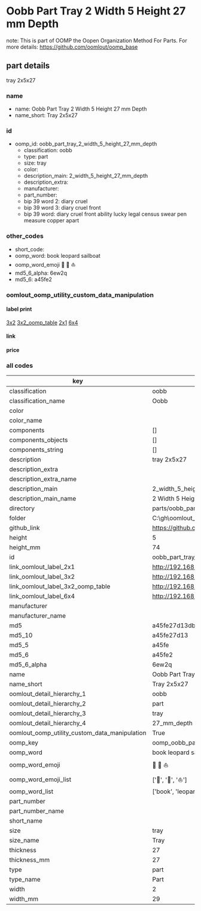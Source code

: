 # Oobb Part Tray 2 Width 5 Height 27 mm Depth  

note: This is part of OOMP the Oopen Organization Method For Parts. For more details: https://github.com/oomlout/oomp_base

##  part details
  



tray 2x5x27



### name
* name: Oobb Part Tray 2 Width 5 Height 27 mm Depth
* name_short: Tray 2x5x27 
### id
* oomp_id: oobb_part_tray_2_width_5_height_27_mm_depth
  * classification: oobb
  * type: part
  * size: tray
  * color: 
  * description_main: 2_width_5_height_27_mm_depth
  * description_extra: 
  * manufacturer: 
  * part_number: 
  * bip 39 word 2: diary cruel
  * bip 39 word 3: diary cruel front
  * bip 39 word: diary cruel front ability lucky legal census swear pen measure copper apart

### other_codes
* short_code: 
* oomp_word: book leopard sailboat
* oomp_word_emoji :book: :leopard: :sailboat:
* md5_6_alpha: 6ew2q
* md5_6: a45fe2






### oomlout_oomp_utility_custom_data_manipulation
#### label print
[3x2](http://192.168.1.245:1112/?label=oomp%206ew2q)
[3x2_oomp_table](http://192.168.1.108:1112/?label=oomp%206ew2q)
[2x1](http://192.168.1.242:1112/?label=oomp%206ew2q)
[6x4](http://192.168.1.55:1112/?label=oomp%206ew2q)    

#### link

                              

#### price







### all codes 
| key | value |  
| --- | --- |  
| classification | oobb |  
| classification_name | Oobb |  
| color |  |  
| color_name |  |  
| components | [] |  
| components_objects | [] |  
| components_string | [] |  
| description | tray 2x5x27 |  
| description_extra |  |  
| description_extra_name |  |  
| description_main | 2_width_5_height_27_mm_depth |  
| description_main_name | 2 Width 5 Height 27 mm Depth |  
| directory | parts/oobb_part_tray_2_width_5_height_27_mm_depth |  
| folder | C:\gh\oomlout_oobb_version_4_generated_parts\things\oobb_part_tray_2_width_5_height_27_mm_depth |  
| github_link | https://github.com/oomlout/oomlout_oomp_part_src/tree/main/parts/oobb_part_tray_2_width_5_height_27_mm_depth |  
| height | 5 |  
| height_mm | 74 |  
| id | oobb_part_tray_2_width_5_height_27_mm_depth |  
| link_oomlout_label_2x1 | http://192.168.1.242:1112/?label=oomp%206ew2q |  
| link_oomlout_label_3x2 | http://192.168.1.245:1112/?label=oomp%206ew2q |  
| link_oomlout_label_3x2_oomp_table | http://192.168.1.108:1112/?label=oomp%206ew2q |  
| link_oomlout_label_6x4 | http://192.168.1.55:1112/?label=oomp%206ew2q |  
| manufacturer |  |  
| manufacturer_name |  |  
| md5 | a45fe27d13db84a9fdc25002ba8d21ea |  
| md5_10 | a45fe27d13 |  
| md5_5 | a45fe |  
| md5_6 | a45fe2 |  
| md5_6_alpha | 6ew2q |  
| name | Oobb Part Tray 2 Width 5 Height 27 mm Depth |  
| name_short | Tray 2x5x27  |  
| oomlout_detail_hierarchy_1 | oobb |  
| oomlout_detail_hierarchy_2 | part |  
| oomlout_detail_hierarchy_3 | tray |  
| oomlout_detail_hierarchy_4 | 27_mm_depth |  
| oomlout_oomp_utility_custom_data_manipulation | True |  
| oomp_key | oomp_oobb_part_tray_2_width_5_height_27_mm_depth |  
| oomp_word | book leopard sailboat |  
| oomp_word_emoji | :book: :leopard: :sailboat: |  
| oomp_word_emoji_list | [':book:', ':leopard:', ':sailboat:'] |  
| oomp_word_list | ['book', 'leopard', 'sailboat'] |  
| part_number |  |  
| part_number_name |  |  
| short_name |  |  
| size | tray |  
| size_name | Tray |  
| thickness | 27 |  
| thickness_mm | 27 |  
| type | part |  
| type_name | Part |  
| width | 2 |  
| width_mm | 29 |  
